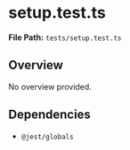 # setup.test.ts

**File Path:** `tests/setup.test.ts`

## Overview

No overview provided.

## Dependencies

- `@jest/globals`


